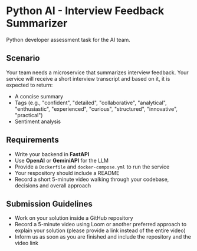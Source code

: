 # Python AI - Interview Feedback Summarizer

Python developer assessment task for the AI team.

## Scenario

Your team needs a microservice that summarizes interview feedback. Your service will receive a short interview transcript and based on it, it is expected to return:

- A concise summary
- Tags (e.g., "confident", "detailed", "collaborative", "analytical", "enthusiastic", "experienced", "curious", "structured", "innovative", "practical")
- Sentiment analysis

## Requirements

- Write your backend in **FastAPI**
- Use **OpenAI** or **GeminiAPI** for the LLM
- Provide a `Dockerfile` and `docker-compose.yml` to run the service
- Your respository should include a README
- Record a short 5-minute video walking through your codebase, decisions and overall approach


## Submission Guidelines

- Work on your solution inside a GitHub repository
- Record a 5-minute video using Loom or another preferred approach to explain your solution (please provide a link instead of the entire video)
- Inform us as soon as you are finished and include the repository and the video link
